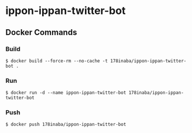 # ippon-ippan-twitter-bot

## Docker Commands

### Build

```console
$ docker build --force-rm --no-cache -t 178inaba/ippon-ippan-twitter-bot .
```

### Run

```console
$ docker run -d --name ippon-ippan-twitter-bot 178inaba/ippon-ippan-twitter-bot
```

### Push

```console
$ docker push 178inaba/ippon-ippan-twitter-bot
```
